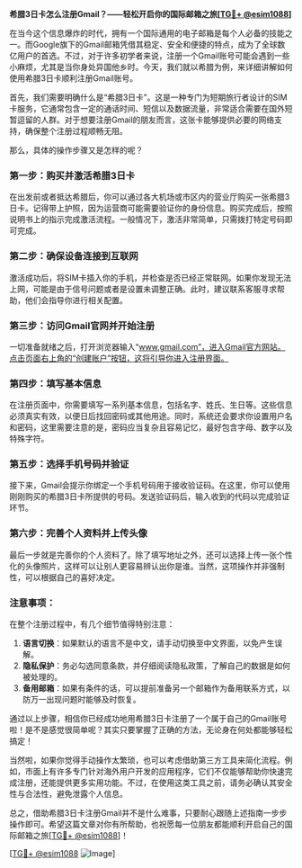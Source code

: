 **希腊3日卡怎么注册Gmail？——轻松开启你的国际邮箱之旅[[TG💪+ @esim1088](https://t.me/s/esim1088)]**

在当今这个信息爆炸的时代，拥有一个国际通用的电子邮箱是每个人必备的技能之一。而Google旗下的Gmail邮箱凭借其稳定、安全和便捷的特点，成为了全球数亿用户的首选。不过，对于许多初学者来说，注册一个Gmail账号可能会遇到一些小麻烦，尤其是当你身处异国他乡时。今天，我们就以希腊为例，来详细讲解如何使用希腊3日卡顺利注册Gmail账号。

首先，我们需要明确什么是“希腊3日卡”。这是一种专门为短期旅行者设计的SIM卡服务，它通常包含一定的通话时间、短信以及数据流量，非常适合需要在国外短暂逗留的人群。对于想要注册Gmail的朋友而言，这张卡能够提供必要的网络支持，确保整个注册过程顺畅无阻。

那么，具体的操作步骤又是怎样的呢？

### 第一步：购买并激活希腊3日卡

在出发前或者抵达希腊后，你可以通过各大机场或市区内的营业厅购买一张希腊3日卡。记得带上护照，因为运营商可能需要验证你的身份信息。购买完成后，按照说明书上的指示完成激活流程。一般情况下，激活非常简单，只需拨打特定号码即可完成。

### 第二步：确保设备连接到互联网

激活成功后，将SIM卡插入你的手机，并检查是否已经正常联网。如果你发现无法上网，可能是由于信号问题或者是设置未调整正确。此时，建议联系客服寻求帮助，他们会指导你进行相关配置。

### 第三步：访问Gmail官网并开始注册

一切准备就绪之后，打开浏览器输入“www.gmail.com”，进入Gmail官方网站。点击页面右上角的“创建账户”按钮，这将引导你进入注册界面。

### 第四步：填写基本信息

在注册页面中，你需要填写一系列基本信息，包括名字、姓氏、生日等。这些信息必须真实有效，以便日后找回密码或其他用途。同时，系统还会要求你设置用户名和密码，这里需要注意的是，密码应当复杂且容易记忆，最好包含字母、数字以及特殊字符。

### 第五步：选择手机号码并验证

接下来，Gmail会提示你绑定一个手机号码用于接收验证码。在这里，你可以使用刚刚购买的希腊3日卡所提供的号码。发送验证码后，输入收到的代码以完成验证环节。

### 第六步：完善个人资料并上传头像

最后一步就是完善你的个人资料了。除了填写地址之外，还可以选择上传一张个性化的头像照片，这样可以让别人更容易辨认出你是谁。当然，这项操作并非强制性，可以根据自己的喜好决定。

### 注意事项：

在整个注册过程中，有几个细节值得特别注意：

1. **语言切换**：如果默认的语言不是中文，请手动切换至中文界面，以免产生误解。
2. **隐私保护**：务必勾选同意条款，并仔细阅读隐私政策，了解自己的数据是如何被处理的。
3. **备用邮箱**：如果有条件的话，可以提前准备另一个邮箱作为备用联系方式，以防万一出现问题时能够及时恢复。

通过以上步骤，相信你已经成功地用希腊3日卡注册了一个属于自己的Gmail账号啦！是不是感觉很简单呢？其实只要掌握了正确的方法，无论身在何处都能够轻松搞定！

当然啦，如果你觉得手动操作太繁琐，也可以考虑借助第三方工具来简化流程。例如，市面上有许多专门针对海外用户开发的应用程序，它们不仅能够帮助你快速完成注册，还能提供更多实用功能。不过，在使用这类工具之前，请务必确认其安全性与合法性，避免泄露个人信息。

总之，借助希腊3日卡注册Gmail并不是什么难事，只要耐心跟随上述指南一步步操作即可。希望这篇文章对你有所帮助，也祝愿每一位朋友都能顺利开启自己的国际邮箱之旅[[TG💪+ @esim1088](https://t.me/s/esim1088)]！

[[TG💪+ @esim1088](https://t.me/s/esim1088) ![Image](https://i.postimg.cc/4NQfJmqS/Snipaste-2025-05-13-00-14-12.png)]